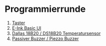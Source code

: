 # Programmierrunde
1. [Taster](./Taster)
2. [E-Ink Basic UI](./E-Ink-Basic-UI)
3. [Dallas 18B20 / DS18B20 Temperatursensor](./Dallas18B20)
4. [Passiver Buzzer / Piezzo Buzzer](./Passiver-Buzzer)